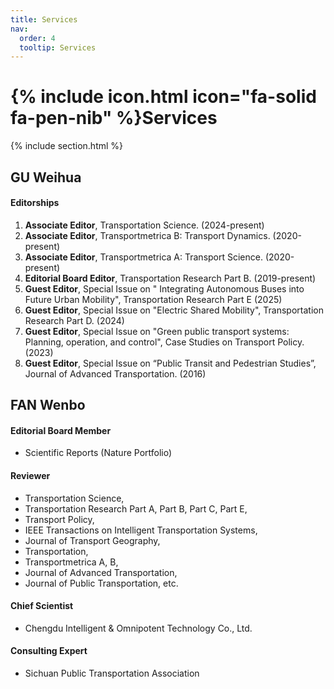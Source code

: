 ```yaml
---
title: Services
nav:
  order: 4
  tooltip: Services
---
```


# {% include icon.html icon="fa-solid fa-pen-nib" %}Services

{% include section.html %}
## GU Weihua
#### Editorships
1.	**Associate Editor**, Transportation Science. (2024-present)
2.	**Associate Editor**, Transportmetrica B: Transport Dynamics. (2020-present)
3.	**Associate Editor**, Transportmetrica A: Transport Science. (2020-present)
4.	**Editorial Board Editor**, Transportation Research Part B. (2019-present)
5.	**Guest Editor**, Special Issue on " Integrating Autonomous Buses into Future Urban Mobility", Transportation Research Part E (2025)
6.	**Guest Editor**, Special Issue on "Electric Shared Mobility", Transportation Research Part D. (2024)
7.	**Guest Editor**, Special Issue on "Green public transport systems: Planning, operation, and control", Case Studies on Transport Policy. (2023)
8.	**Guest Editor**, Special Issue on “Public Transit and Pedestrian Studies”, Journal of Advanced Transportation. (2016)

## FAN Wenbo
#### Editorial Board Member
- Scientific Reports (Nature Portfolio)

#### Reviewer
- Transportation Science,
- Transportation Research Part A, Part B, Part C, Part E,
- Transport Policy,
- IEEE Transactions on Intelligent Transportation Systems,
- Journal of Transport Geography,
- Transportation,
- Transportmetrica A, B,
- Journal of Advanced Transportation,
- Journal of Public Transportation, etc.

#### Chief Scientist
- Chengdu Intelligent & Omnipotent Technology Co., Ltd.

#### Consulting Expert
- Sichuan Public Transportation Association